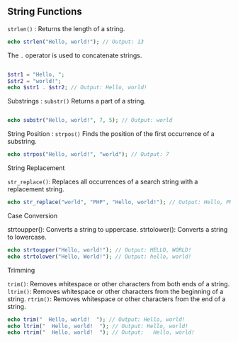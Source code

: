 ## String Functions

`strlen()` : Returns the length of a string.

  ```php
echo strlen("Hello, world!"); // Output: 13

```

The `.` operator is used to concatenate strings.

```php

$str1 = "Hello, ";
$str2 = "world!";
echo $str1 . $str2; // Output: Hello, world!

```

Substrings : `substr()` Returns a part of a string.

```php

echo substr("Hello, world!", 7, 5); // Output: world

```

String Position : `strpos()` Finds the position of the first occurrence of a substring.

```php
echo strpos("Hello, world!", "world"); // Output: 7
```

String Replacement

`str_replace()`: Replaces all occurrences of a search string with a replacement string.

```php
echo str_replace("world", "PHP", "Hello, world!"); // Output: Hello, PHP!
```

Case Conversion

strtoupper(): Converts a string to uppercase.
strtolower(): Converts a string to lowercase.

```php
echo strtoupper("Hello, world!"); // Output: HELLO, WORLD!
echo strtolower("Hello, World!"); // Output: hello, world!
```

Trimming

`trim()`: Removes whitespace or other characters from both ends of a string.
`ltrim()`: Removes whitespace or other characters from the beginning of a string.
`rtrim()`: Removes whitespace or other characters from the end of a string.

```php
echo trim("  Hello, world!  "); // Output: Hello, world!
echo ltrim("  Hello, world!  "); // Output: Hello, world!  
echo rtrim("  Hello, world!  "); // Output:   Hello, world!
```



